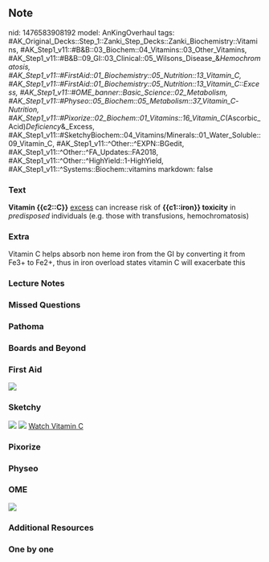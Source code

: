 ## Note
nid: 1476583908192
model: AnKingOverhaul
tags: #AK_Original_Decks::Step_1::Zanki_Step_Decks::Zanki_Biochemistry::Vitamins, #AK_Step1_v11::#B&B::03_Biochem::04_Vitamins::03_Other_Vitamins, #AK_Step1_v11::#B&B::09_GI::03_Clinical::05_Wilsons_Disease_&_Hemochromatosis, #AK_Step1_v11::#FirstAid::01_Biochemistry::05_Nutrition::13_Vitamin_C, #AK_Step1_v11::#FirstAid::01_Biochemistry::05_Nutrition::13_Vitamin_C::Excess, #AK_Step1_v11::#OME_banner::Basic_Science::02_Metabolism, #AK_Step1_v11::#Physeo::05_Biochem::05_Metabolism::37_Vitamin_C_-_Nutrition, #AK_Step1_v11::#Pixorize::02_Biochem::01_Vitamins::16_Vitamin_C_(Ascorbic_Acid)_Deficiency_&_Excess, #AK_Step1_v11::#SketchyBiochem::04_Vitamins/Minerals::01_Water_Soluble::09_Vitamin_C, #AK_Step1_v11::^Other::^EXPN::BGedit, #AK_Step1_v11::^Other::^FA_Updates::FA2018, #AK_Step1_v11::^Other::^HighYield::1-HighYield, #AK_Step1_v11::^Systems::Biochem::vitamins
markdown: false

### Text
<div>
  <b>Vitamin {{c2::C}}</b> <u>excess</u> can increase risk of
  <b>{{c1::iron}} toxicity</b> in <i>predisposed</i> individuals
  (e.g. those with transfusions, hemochromatosis)
</div>

### Extra
Vitamin C helps absorb non heme iron from the GI by converting it from Fe3+ to Fe2+, thus in iron overload states vitamin C will exacerbate this

### Lecture Notes


### Missed Questions


### Pathoma


### Boards and Beyond


### First Aid
<img src="tmp75Aydw.png">

### Sketchy
<img src="Screen%20Shot%202021-02-01%20at%2009.25.44.jpg">
<img src="Screen%20Shot%202021-02-01%20at%2009.25.57.jpg"> <a href=
"https://dashboard.sketchy.com/study/medical/courses/medical-biochemistry/units/medical-biochemistry-vitamins-minerals/videos/medical-biochemistry-vitamins-and-minerals-water-soluble-vitamins-vitamin-c?utm_source=anki&utm_medium=partnership&utm_campaign=february_update&utm_content=medical">
Watch Vitamin C</a>

### Pixorize


### Physeo


### OME
<div class="ome-widget">
  <a href=
  "https://onlinemeded.org/spa/metabolism?ref=anki"><img src=
  "_OME_AnkiFlashcards_Topic_5.png"></a>
</div>

### Additional Resources


### One by one


